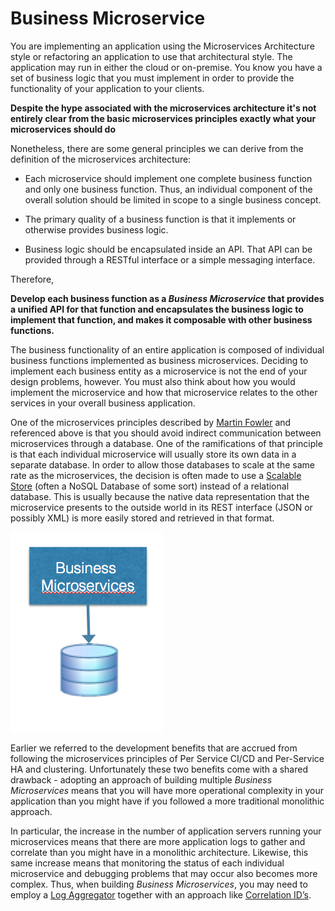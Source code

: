 # Business Microservice

You are implementing an application using the Microservices Architecture style or refactoring an application to use that architectural style. The application may run in either the cloud or on-premise.  You know you have a set of business logic that you must implement in order to provide the functionality of your application to your clients. 

**Despite the hype associated with the microservices architecture it's not entirely clear from the basic microservices principles exactly what your microservices should do**

Nonetheless, there are some general principles we can derive from the definition of the microservices architecture:

-   Each microservice should implement one complete business function and only one business function.  Thus, an individual component of the overall solution should be limited in scope to a single business concept.

-   The primary quality of a business function is that it implements or otherwise provides business logic.

-   Business logic should be encapsulated inside an API.  That API can be provided through a RESTful interface or a simple messaging interface.

Therefore, 

**Develop each business function as a *Business Microservice* that provides a unified API for that function and encapsulates the business logic to implement that function, and makes it composable with other business functions.**

The business functionality of an entire application is composed of individual business functions implemented as business microservices. Deciding to implement each business entity as a microservice is not the end of your design problems, however. You must also think about how you would implement the microservice and how that microservice relates to the other services in your overall business application.

One of the microservices principles described by [Martin Fowler](https://martinfowler.com/articles/microservices.html) and referenced above is that you should avoid indirect communication between microservices through a database. One of the ramifications of that principle is that each individual microservice will usually store its own data in a separate database. In order to allow those databases to scale at the same rate as the microservices, the decision is often made to use a [Scalable Store](../Scalable-Store/Scalable-Store.md) (often a NoSQL Database of some sort) instead of a relational database. This is usually because the native data representation that the microservice presents to the outside world in its REST interface (JSON or possibly XML) is more easily stored and retrieved in that format.

![Business Microservice Owning Data](../assets/BusinessMicroservices.png)

Earlier we referred to the development benefits that are accrued from following the microservices principles of Per Service CI/CD and Per-Service HA and clustering. Unfortunately these two benefits come with a shared drawback - adopting an approach of building multiple *Business Microservices* means that you will have more operational complexity in your application than you might have if you followed a more traditional monolithic approach.

In particular, the increase in the number of application servers running your microservices means that there are more application logs to gather and correlate than you might have in a monolithic architecture. Likewise, this same increase means that monitoring the status of each individual microservice and debugging problems that may occur also becomes more complex. Thus, when building *Business Microservices*, you may need to employ a [Log Aggregator](../Cloud-Native-DevOps/Log-Aggregator.md) together with an approach like [Correlation ID’s](../Cloud-Native-DevOps/Correlation-ID.md).

